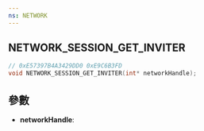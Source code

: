 ```yaml
---
ns: NETWORK
---
```

## NETWORK_SESSION_GET_INVITER

```c
// 0xE57397B4A3429DD0 0xE9C6B3FD
void NETWORK_SESSION_GET_INVITER(int* networkHandle);
```


## 參數
* **networkHandle**: 

